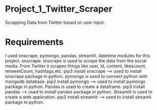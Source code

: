 # Project_1_Twitter_Scraper
Scrapping Data from Twitter based on user input.

# Requirements
I used snscrape, pymongo, pandas, streamlit, datetime modules for this project.
snscrape: snscrape is used to scrape the data from the social media. From Twitter it scrapes things like user, id, content, likescount, retweetCount, hashtags,etc.
  pip3 install snscrape --> used to install snscrape package in python.
pymongo is used to connect python with mongodb database.
  pip3 install pymongo  --> used to install pymongo package in python.
Pandas is used to create a dataframe. 
  pip3 install pandas  --> used to install pandas package in python.
Streamlit is used to create a web application.
  pip3 install streamlit  --> used to install streamli package in python.
  
  




